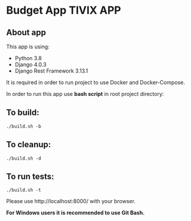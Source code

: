 # Budget App TIVIX APP

## About app
This app is using:
- Python 3.8
- Django 4.0.3
- Django Rest Framework 3.13.1

It is required in order to run project to use Docker and Docker-Compose.

In order to run this app use **bash script** in root project directory:


## To build: 
`./build.sh -b`
## To cleanup:
`./build.sh -d`
## To run tests:
`./build.sh -t`

Please use http://localhost:8000/ with your browser.

**For Windows users it is recommended to use Git Bash.**